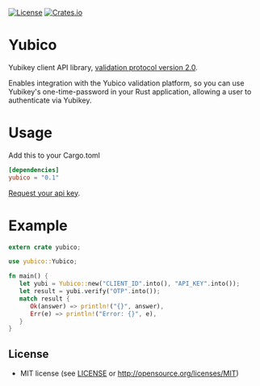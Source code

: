 [![License](http://img.shields.io/badge/license-MIT-blue.svg)](https://github.com/wisespace-io/yubico-rs/blob/master/LICENSE)
[![Crates.io](https://img.shields.io/crates/v/yubico.svg)](https://crates.io/crates/yubico)

# Yubico
Yubikey client API library, [validation protocol version 2.0](https://developers.yubico.com/yubikey-val/Validation_Protocol_V2.0.html).

Enables integration with the Yubico validation platform, so you can use Yubikey's one-time-password in your Rust application,
allowing a user to authenticate via Yubikey.

# Usage

Add this to your Cargo.toml

```toml
[dependencies]
yubico = "0.1"
```

[Request your api key](https://upgrade.yubico.com/getapikey/).

# Example
```rust
extern crate yubico;

use yubico::Yubico;

fn main() {
   let yubi = Yubico::new("CLIENT_ID".into(), "API_KEY".into());
   let result = yubi.verify("OTP".into());
   match result {
      Ok(answer) => println!("{}", answer),
      Err(e) => println!("Error: {}", e),
   }
}
```

## License

* MIT license (see [LICENSE](LICENSE) or <http://opensource.org/licenses/MIT>)
